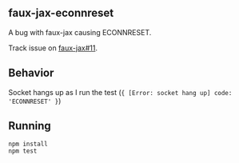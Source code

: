 ## faux-jax-econnreset
A bug with faux-jax causing ECONNRESET.

Track issue on [faux-jax#11](https://github.com/algolia/faux-jax/issues/11).

## Behavior
Socket hangs up as I run the test (`{ [Error: socket hang up] code: 'ECONNRESET' }`)

## Running
```
npm install
npm test
```